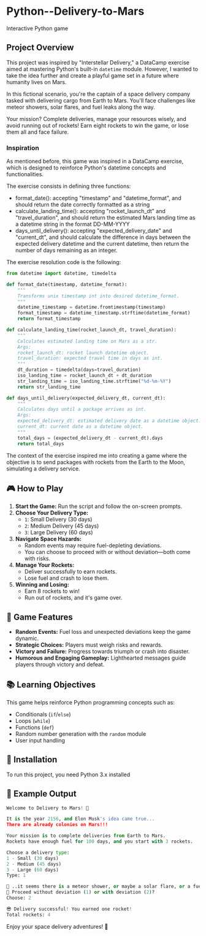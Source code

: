 # Python--Delivery-to-Mars
Interactive Python game

## Project Overview  
This project was inspired by "Interstellar Delivery," a DataCamp exercise aimed at mastering Python's built-in `datetime` module. However, I wanted to take the idea further and create a playful game set in a future where humanity lives on Mars.  

In this fictional scenario, you're the captain of a space delivery company tasked with delivering cargo from Earth to Mars. You'll face challenges like meteor showers, solar flares, and fuel leaks along the way.  

Your mission? Complete deliveries, manage your resources wisely, and avoid running out of rockets! Earn eight rockets to win the game, or lose them all and face failure.  

### Inspiration
As mentioned before, this game was inspired in a DataCamp exercise, which is designed to reinforce Python's datetime concepts and functionalities.

The exercise consists in defining three functions:

- format_date(): accepting "timestamp" and "datetime_format", and should return the date correctly formatted as a string
- calculate_landing_time(): accepting "rocket_launch_dt" and "travel_duration", and should return the estimated Mars landing time as a datetime string in the format DD-MM-YYYY
- days_until_delivery(): accepting "expected_delivery_date" and "current_dt", and should calculate the difference in days between the expected delivery datetime and the current datetime, then return the number of days remaining as an integer.

The exercise resolution code is the following:
```python
from datetime import datetime, timedelta

def format_date(timestamp, datetime_format):
    """
    Transforms unix timestamp int into desired datetime_format.
    """
    datetime_timestamp = datetime.fromtimestamp(timestamp)
    format_timestamp = datetime_timestamp.strftime(datetime_format)
    return format_timestamp

def calculate_landing_time(rocket_launch_dt, travel_duration):
    """
    Calculates estimated landing time on Mars as a str.
    Args:
    rocket_launch_dt: rocket launch datetime object.
    travel_duration: expected travel time in days as int.
    """
    dt_duration = timedelta(days=travel_duration)
    iso_landing_time = rocket_launch_dt + dt_duration
    str_landing_time = iso_landing_time.strftime("%d-%m-%Y")
    return str_landing_time

def days_until_delivery(expected_delivery_dt, current_dt):
    """
    Calculates days until a package arrives as int.
    Args:
    expected_delivery_dt: estimated delivery date as a datetime object.
    current_dt: current date as a datetime object.
    """
    total_days = (expected_delivery_dt - current_dt).days
    return total_days
```
The context of the exercise inspired me into creating a game where the objective is to send packages with rockets from the Earth to the Moon, simulating a delivery service.

## 🎮 How to Play  
1. **Start the Game:** Run the script and follow the on-screen prompts.  
2. **Choose Your Delivery Type:**  
    - `1`: Small Delivery (30 days)  
    - `2`: Medium Delivery (45 days)  
    - `3`: Large Delivery (60 days)  
3. **Navigate Space Hazards:**  
    - Random events may require fuel-depleting deviations.  
    - You can choose to proceed with or without deviation—both come with risks.  
4. **Manage Your Rockets:**  
    - Deliver successfully to earn rockets.  
    - Lose fuel and crash to lose them.  
5. **Winning and Losing:**  
    - Earn 8 rockets to win!  
    - Run out of rockets, and it's game over.  

## 🌟 Game Features  
- **Random Events:** Fuel loss and unexpected deviations keep the game dynamic.  
- **Strategic Choices:** Players must weigh risks and rewards.  
- **Victory and Failure:** Progress towards triumph or crash into disaster.  
- **Humorous and Engaging Gameplay:** Lighthearted messages guide players through victory and defeat.  

## 📚 Learning Objectives  
This game helps reinforce Python programming concepts such as:  
- Conditionals (`if`/`else`)  
- Loops (`while`)  
- Functions (`def`)  
- Random number generation with the `random` module  
- User input handling  

## 🔧 Installation  
To run this project, you need Python 3.x installed  

## 🎯 Example Output  
```python
Welcome to Delivery to Mars! 🚀  

It is the year 2156, and Elon Musk's idea came true...  
There are already colonies on Mars!!!  

Your mission is to complete deliveries from Earth to Mars.  
Rockets have enough fuel for 100 days, and you start with 3 rockets.  

Choose a delivery type:  
1 - Small (30 days)  
2 - Medium (45 days)  
3 - Large (60 days)  
Type: 1  

👀 ..it seems there is a meteor shower, or maybe a solar flare, or a fuel leak..  
🧐 Proceed without deviation (1) or with deviation (2)?  
Choose: 2  

😎 Delivery successful! You earned one rocket!  
Total rockets: 4
```


Enjoy your space delivery adventures! 🌌 


